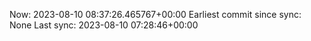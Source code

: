 Now: 2023-08-10 08:37:26.465767+00:00 Earliest commit since sync: None Last sync: 2023-08-10 07:28:46+00:00
